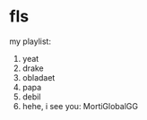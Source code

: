 # fls


my playlist:
1. yeat
2. drake
3. obladaet
4. papa
5. debil
6. hehe, i see you: MortiGlobalGG